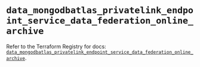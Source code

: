 # `data_mongodbatlas_privatelink_endpoint_service_data_federation_online_archive`

Refer to the Terraform Registry for docs: [`data_mongodbatlas_privatelink_endpoint_service_data_federation_online_archive`](https://registry.terraform.io/providers/mongodb/mongodbatlas/1.29.0/docs/data-sources/privatelink_endpoint_service_data_federation_online_archive).
